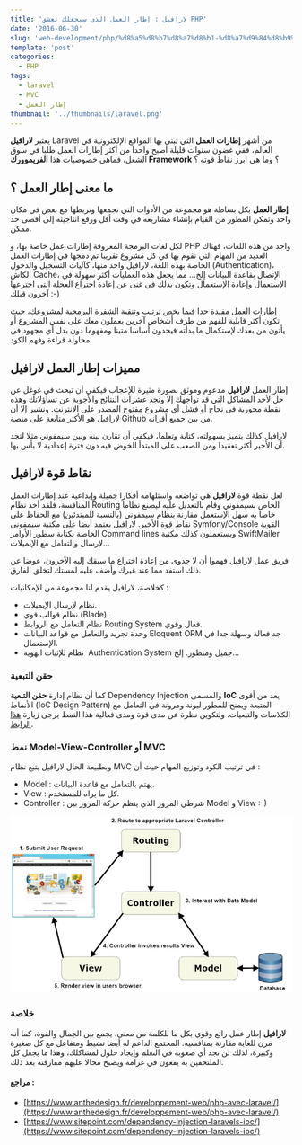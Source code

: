 ```yaml
---
title: 'لارافيل : إطار العمل الذي سيجعلك تعشق PHP'
date: '2016-06-30'
slug: 'web-development/php/%d8%a5%d8%b7%d8%a7%d8%b1-%d8%a7%d9%84%d8%b9%d9%85%d9%84-%d9%84%d8%a7%d8%b1%d8%a7%d9%81%d9%8a%d9%84'
template: 'post'
categories:
  - PHP
tags:
  - laravel
  - MVC
  - إطار العمل
thumbnail: '../thumbnails/laravel.png'
---
```


يعتبر **لارافيل** Laravel من أشهر **إطارات العمل** التي تبنى بها المواقع الإلكترونية في العالم، ففي غضون سنوات قليلة أصبح واحدا من أكثر إطارات العمل طلبا في سوق الشغل، فماهي خصوصيات هذا **الفريموورك Framework** ؟ وما هي أبرز نقاط قوته ؟

## ما معنى إطار العمل ؟

**إطار العمل** بكل بساطة هو مجموعة من الأدوات التي نجمعها ونربطها مع بعض في مكان واحد وتمكن المطور من القيام بإنشاء مشاريعه في وقت أقل ورفع انتاجيته إلى أقصى حد ممكن.

لكل لغات البرمجة المعروفة إطارات عمل خاصة بها، و PHP واحد من هذه اللغات، فهناك العديد من المهام التي نقوم بها في كل مشروع تقريبا تم دمجها في إطارات العمل الخاصة بهذه اللغة، لارافيل واحد منها، كآليات التسجيل والدخول (Authentication)، الكاش Cache، الإتصال بقاعدة البيانات إلخ... مما يجعل هذه العمليات أكثر سهولة في الإستعمال وإعادة الإستعمال وتكون بذلك في غنى عن إعادة اختراع العجلة التي اخترعها آخرون قبلك :-)

إطارات العمل مفيدة جدا فيما يخص ترتيب وتنقية الشفرة البرمجية لمشروعك، حيث تكون أكثر قابلية للفهم من طرف أشخاص آخرين يعملون معك على نفس المشروع أو يأتون من بعدك لإستكمال ما بدأته فيجدون أساسا متينا ومفهوما دون بدل أي مجهود في محاولة قراءة وفهم الكود.

## مميزات إطار العمل لارافيل

إطار العمل **لارافيل** مدعوم وموثق بصورة مثيرة للإعجاب فيكفي أن تبحث في غوغل عن حل لأحد المشاكل التي قد تواجهك إلا وتجد عشرات النتائج والأجوبة عن تساؤلاتك وهذه نقطة محورية في نجاح أو فشل أي مشروع مفتوح المصدر على الإنترنت. ونشير إلا أن لارافيل هو الأكثر متابعة على منصة Github من بين جميع أقرانه.

لارافيل كذلك يتميز بسهولته، كتابة وتعلما، فيكفي أن تقارن بينه وبين سيمفوني مثلا لتجد أن الأخير أكثر تعقيدا ومن الصعب على المبتدأ الخوض فيه دون فترة إعدادية لا بأس بها.

## نقاط قوة لارافيل

لعل نقطة قوة **لارافيل** هي تواضعه واستلهامه أفكارا جميلة وإبداعية عند إطارات العمل المنافسة، فلقد أخذ نظام Routing الخاص بسيمفوني وقام بالتعديل عليه ليصنع نظاما خاصا به سهل الإستعمل مقارنة بنظام سيمفوني (بالنسبة للمبتدئين) مع الحفاظ على نقاط قوة الأخير. لارافيل يعتمد أيضا على مكتبة سيمفوني Symfony/Console القوية الخاصة بكتابة سطور الأوامر Command lines ويستعملون كذلك مكتبة SwiftMailer لإرسال والتعامل مع الإيميلات...

فريق عمل لارافيل فهموا أن لا جدوى من إعادة اختراع ما سبقك إليه الآخرون، عوضا عن ذلك استفد مما عند غيرك وأضف عليه لمستك لتخلق الفارق.

كخلاصة، لارافيل يقدم لنا مجموعة من الإمكانيات :

- نظام لإرسال الإيميلات.
- نظام قوالب قوي (Blade).
- نظام التعامل مع الروابط Routing System فعال وقوي.
- وحدة تجريد والتعامل مع قواعد البيانات Eloquent ORM جد فعالة وسهلة جدا في الإستعمال.
- نظام للإثبات الهوية  Authentication System جميل ومتطور. إلخ...

### حقن التبعية

كما أن نظام إدارة **حقن التبعية** Dependency Injection والمسمى **IoC** يعد من أقوى الأنماط (IoC Design Pattern) المتبعة ويمنح للمطور ليونة ومرونة في التعامل مع الكلاسات والتبعيات. ولتكوين نظرة عن مدى قوة ومدى فعالية هذا النمط يرجى زيارة [هذا الرابط](https://www.sitepoint.com/dependency-injection-laravels-ioc/).

### نمط Model-View-Controller أو MVC

وبطبيعة الحال لارافيل يتبع نظام MVC في ترتيب الكود وتوزيع المهام حيث أن :

- Model : يهتم بالتعامل مع قاعدة البيانات.
- View : كل ما يراه للمستخدم.
- Controller : شرطي المرور الذي ينظم حركة المرور بين Model و View :-)

[![نمط MVC في إطار العمل لارافيل](../images/laravel-mvc.png)](../images/laravel-mvc.png)

### خلاصة

**لارافيل** إطار عمل رائع وقوي بكل ما للكلمة من معنى، يجمع بين الجمال والقوة، كما أنه مرن للغاية مقارنة بمنافسيه. المجتمع الداعم له أيضا نشيط ومتفاعل مع كل صغيرة وكبيرة، لذلك لن تجد أي صعوبة في التعلم وإيجاد حلول لمشاكلك، وهذا ما يجعل كل الملتحقين به يقعون في غرامه ويصبح محالا عليهم مفارقته بعد ذلك.

#### مراجع :

- [https://www.anthedesign.fr/developpement-web/php-avec-laravel/](https://www.anthedesign.fr/developpement-web/php-avec-laravel/)
- [https://www.sitepoint.com/dependency-injection-laravels-ioc/](https://www.sitepoint.com/dependency-injection-laravels-ioc/)
